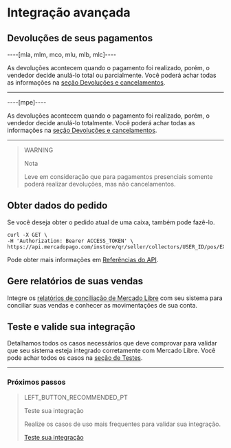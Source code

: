 # Integração avançada

## Devoluções de seus pagamentos 

----[mla, mlm, mco, mlu, mlb, mlc]----

As devoluções acontecem quando o pagamento foi realizado, porém, o vendedor decide anulá-lo total ou parcialmente. Você poderá achar todas as informações na [seção Devoluções e cancelamentos](https://www.mercadopago[FAKER][URL][DOMAIN]/developers/pt/guides/manage-account/account/cancellations-and-refunds).

------------

----[mpe]----

As devoluções acontecem quando o pagamento foi realizado, porém, o vendedor decide anulá-lo totalmente. Você poderá achar todas as informações na [seção Devoluções e cancelamentos](https://www.mercadopago[FAKER][URL][DOMAIN]/developers/pt/guides/manage-account/account/cancellations-and-refunds).

------------

> WARNING
> 
> Nota
> 
> Leve em consideração que para pagamentos presenciais somente poderá realizar devoluções, mas não cancelamentos. 


## Obter dados do pedido

Se você deseja obter o pedido atual de uma caixa, também pode fazê-lo.

```curl
curl -X GET \
-H 'Authorization: Bearer ACCESS_TOKEN' \
https://api.mercadopago.com/instore/qr/seller/collectors/USER_ID/pos/EXTERNAL_POS_ID/orders
```
Pode obter mais informações em [Referências do API](https://www.mercadopago[FAKER][URL][DOMAIN]/developers/pt/reference/instore_orders_v2/_instore_qr_seller_collectors_user_id_pos_external_pos_id_orders/get).


## Gere relatórios de suas vendas

Integre os [relatórios de conciliação de Mercado Libre](https://www.mercadopago[FAKER][URL][DOMAIN]/developers/pt/guides/manage-account/reports/general-considerations/reconciliation-reports) com seu sistema para conciliar suas vendas e conhecer as movimentações de sua conta. 


## Teste e valide sua integração

Detalhamos todos os casos necessários que deve comprovar para validar que seu sistema esteja integrado corretamente com Mercado Libre. 
Você pode achar todos os casos na [seção de Testes](https://www.mercadopago[FAKER][URL][DOMAIN]/developers/pt/guides/in-person-payments/qr-code/integration-test).

---
### Próximos passos


> LEFT_BUTTON_RECOMMENDED_PT
>
> Teste sua integração
>
> Realize os casos de uso mais frequentes para validar sua integração.
>
> [Teste sua integração](https://www.mercadopago[FAKER][URL][DOMAIN]/developers/pt/guides/in-person-payments/qr-code/integration-test)
